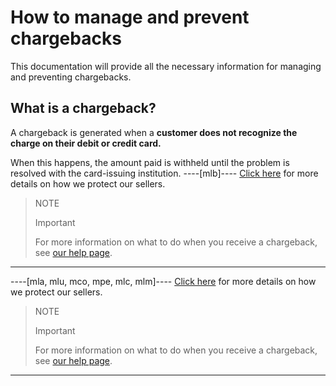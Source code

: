 # How to manage and prevent chargebacks

This documentation will provide all the necessary information for managing and preventing chargebacks.

## What is a chargeback?

A chargeback is generated when a **customer does not recognize the charge on their debit or credit card.**

When this happens, the amount paid is withheld until the problem is resolved with the card-issuing institution. 
----[mlb]----
[Click here](https://www.mercadopago[FAKER][URL][DOMAIN]/ajuda/Como-protegemos-os-vendedores_500) for more details on how we protect our sellers.

> NOTE
>
> Important
>
> For more information on what to do when you receive a chargeback, see [our help page](https://www.mercadopago[FAKER][URL][DOMAIN]/ajuda/reclamacao-comprador_583).

------------
----[mla, mlu, mco, mpe, mlc, mlm]----
[Click here](https://www.mercadopago[FAKER][URL][DOMAIN]/ayuda/Como-protegemos-a-los-vendedores_500) for more details on how we protect our sellers.

> NOTE
>
> Important
>
> For more information on what to do when you receive a chargeback, see [our help page](https://www.mercadopago[FAKER][URL][DOMAIN]/ayuda/reclamo-comprador_583).

------------